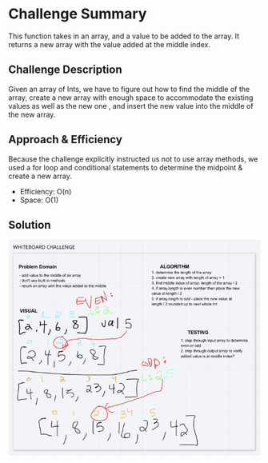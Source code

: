 # Challenge Summary
This function takes in an array, and a value to be added to the array.
It returns a new array with the value added at the middle index.

## Challenge Description
Given an array of Ints, we have to figure out how to find the middle of the array,
create a new array with enough space to accommodate the existing values as well as the new one
, and insert the new value into the middle of the new array.

## Approach & Efficiency
Because the challenge explicitly instructed us not to use array methods, we used a for loop and
conditional statements to determine the midpoint & create a new array. 

- Efficiency: O(n)
- Space: O(1)

## Solution
![whiteboardImg](../../resources/arrayshift.jpg)
